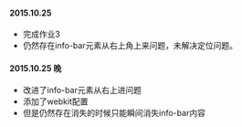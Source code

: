 #### 2015.10.25
* 完成作业3
* 仍然存在info-bar元素从右上角上来问题，未解决定位问题。

#### 2015.10.25 晚
* 改进了info-bar元素从右上进问题
* 添加了webkit配置
* 但是仍然存在消失的时候只能瞬间消失info-bar内容